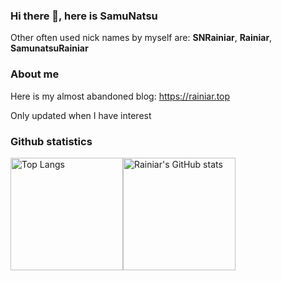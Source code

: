 ### Hi there 👋, here is SamuNatsu

Other often used nick names by myself are: **SNRainiar**, **Rainiar**, **SamunatsuRainiar**

### About me

Here is my almost abandoned blog: <https://rainiar.top>

Only updated when I have interest

### Github statistics

<img src="https://github-readme-stats.vercel.app/api/top-langs/?username=SamuNatsu&layout=compact&theme=calm&role=OWNER,COLLABORATOR" alt="Top Langs" height="180px"/><img src="https://github-readme-stats.vercel.app/api?username=SamuNatsu&count_private=true&show_icons=true&theme=calm&include_all_commits=true&role=OWNER,ORGANIZATION_MEMBER,COLLABORATOR" alt="Rainiar's GitHub stats" height="180px"/>
